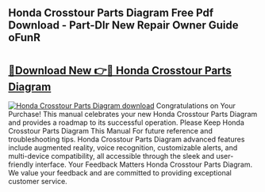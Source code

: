 ## Honda Crosstour Parts Diagram Free Pdf Download - Part-Dlr New Repair Owner Guide oFunR

# <h2><a href="http://dfnjizj.blite.top/?on=Honda+Crosstour+Parts+Diagram">🔗Download New 👉🔴 Honda Crosstour Parts Diagram</a></h2>

[![Honda Crosstour Parts Diagram download](https://i.imgur.com/lujVjoI.png)](http://dfnjizj.blite.top/?on=Honda+Crosstour+Parts+Diagram)
Congratulations on Your Purchase! This manual celebrates your new Honda Crosstour Parts Diagram and provides a roadmap to its successful operation. Please Keep Honda Crosstour Parts Diagram This Manual For future reference and troubleshooting tips. Honda Crosstour Parts Diagram advanced features include augmented reality, voice recognition, customizable alerts, and multi-device compatibility, all accessible through the sleek and user-friendly interface. Your Feedback Matters Honda Crosstour Parts Diagram. We value your feedback and are committed to providing exceptional customer service.
